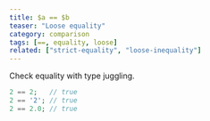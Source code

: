 ```yaml
---
title: $a == $b
teaser: "Loose equality"
category: comparison
tags: [==, equality, loose]
related: ["strict-equality", "loose-inequality"]
---
```


Check equality with type juggling.

```php
2 == 2;   // true
2 == '2'; // true
2 == 2.0; // true
```
